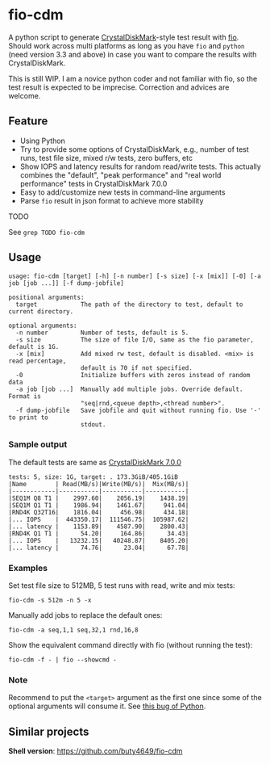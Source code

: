 # fio-cdm

A python script to generate [CrystalDiskMark](https://crystalmark.info/en/software/crystaldiskmark/)-style test result with [fio](https://github.com/axboe/fio). Should work across multi platforms as long as you have `fio` and `python` (need version 3.3 and above) in case you want to compare the results with CrystalDiskMark.

This is still WIP. I am a novice python coder and not familiar with fio, so the test result is expected to be imprecise. Correction and advices are welcome.

## Feature

- Using Python
- Try to provide some options of CrystalDiskMark, e.g., number of test runs, test file size, mixed r/w tests, zero buffers, etc
- Show IOPS and latency results for random read/write tests.
  This actually combines the "default", "peak performance" and "real world performance" tests in CrystalDiskMark 7.0.0
- Easy to add/customize new tests in command-line arguments
- Parse `fio` result in json format to achieve more stability

TODO

See `grep TODO fio-cdm`

## Usage

```
usage: fio-cdm [target] [-h] [-n number] [-s size] [-x [mix]] [-0] [-a job [job ...]] [-f dump-jobfile]

positional arguments:
  target            The path of the directory to test, default to current directory.

optional arguments:
  -n number         Number of tests, default is 5.
  -s size           The size of file I/O, same as the fio parameter, default is 1G.
  -x [mix]          Add mixed rw test, default is disabled. <mix> is read percentage,
                    default is 70 if not specified.
  -0                Initialize buffers with zeros instead of random data
  -a job [job ...]  Manually add multiple jobs. Override default. Format is
                    "seq|rnd,<queue depth>,<thread number>".
  -f dump-jobfile   Save jobfile and quit without running fio. Use '-' to print to
                    stdout.
```

### Sample output

The default tests are same as [CrystalDiskMark 7.0.0](https://crystalmark.info/en/software/crystaldiskmark/crystaldiskmark-main-menu/)

```
tests: 5, size: 1G, target: . 173.3GiB/405.1GiB
|Name        | Read(MB/s)|Write(MB/s)|  Mix(MB/s)|
|------------|-----------|-----------|-----------|
|SEQ1M Q8 T1 |    2997.60|    2056.19|    1438.19|
|SEQ1M Q1 T1 |    1986.94|    1461.67|     941.04|
|RND4K Q32T16|    1816.04|     456.98|     434.18|
|... IOPS    |  443350.17|  111546.75|  105987.62|
|... latency |    1153.89|    4587.90|    2800.43|
|RND4K Q1 T1 |      54.20|     164.86|      34.43|
|... IOPS    |   13232.15|   40248.87|    8405.20|
|... latency |      74.76|      23.04|      67.78|
```

### Examples

Set test file size to 512MB, 5 test runs with read, write and mix tests:

    fio-cdm -s 512m -n 5 -x

Manually add jobs to replace the default ones:

    fio-cdm -a seq,1,1 seq,32,1 rnd,16,8

Show the equivalent command directly with fio (without running the test):

    fio-cdm -f - | fio --showcmd -

### Note

Recommend to put the `<target>` argument as the first one since some of the optional arguments will consume it. See [this bug of Python](https://bugs.python.org/issue9338).

## Similar projects

**Shell version**: https://github.com/buty4649/fio-cdm
